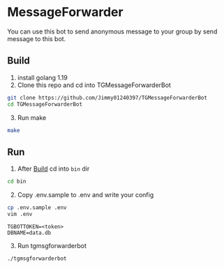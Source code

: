 # MessageForwarder

You can use this bot to send anonymous message to your group by send message to this bot.

## Build
1. install golang 1.19
2. Clone this repo and cd into TGMessageForwarderBot
``` bash
git clone https://github.com/Jimmy01240397/TGMessageForwarderBot
cd TGMessageForwarderBot
```
3. Run make
``` bash
make
```

## Run
1. After [Build](#build) cd into `bin` dir
``` bash
cd bin
```
2. Copy .env.sample to .env and write your config
``` bash
cp .env.sample .env
vim .env
```

```
TGBOTTOKEN=<token>
DBNAME=data.db
```
3. Run tgmsgforwarderbot
``` bash
./tgmsgforwarderbot
```
